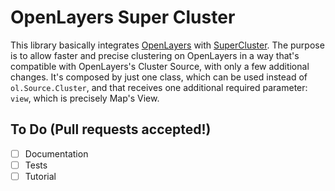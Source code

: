 # OpenLayers Super Cluster

This library basically integrates [OpenLayers](https://openlayers.org) with [SuperCluster](https://github.com/mapbox/supercluster). The purpose is to allow faster and precise clustering on OpenLayers in a way that's compatible with OpenLayers's Cluster Source, with only a few additional changes. It's composed by just one class, which can be used instead of `ol.Source.Cluster`, and that receives one additional required parameter: `view`, which is precisely Map's View.

## To Do (Pull requests accepted!)

- [ ] Documentation
- [ ] Tests
- [ ] Tutorial